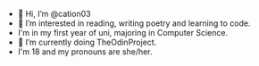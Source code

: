 - 👋 Hi, I’m @cation03
- 👀 I’m interested in reading, writing poetry and learning to code.
- I'm in my first year of uni, majoring in Computer Science.
- 🌱 I’m currently doing TheOdinProject.
- I'm 18 and my pronouns are she/her.

<!---
cation03/cation03 is a ✨ special ✨ repository because its `README.md` (this file) appears on your GitHub profile.
You can click the Preview link to take a look at your changes.
--->
